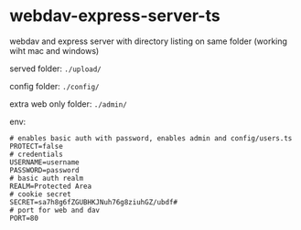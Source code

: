 # webdav-express-server-ts

webdav and express server with directory listing on same folder
 (working wiht mac and windows)


served folder: `./upload/`

config folder: `./config/`

extra web only folder: `./admin/`

 env:
```env
# enables basic auth with password, enables admin and config/users.ts
PROTECT=false
# credentials
USERNAME=username
PASSWORD=password
# basic auth realm
REALM=Protected Area
# cookie secret
SECRET=sa7h8g6fZGUBHKJNuh76g8ziuhGZ/ubdf#
# port for web and dav
PORT=80
```